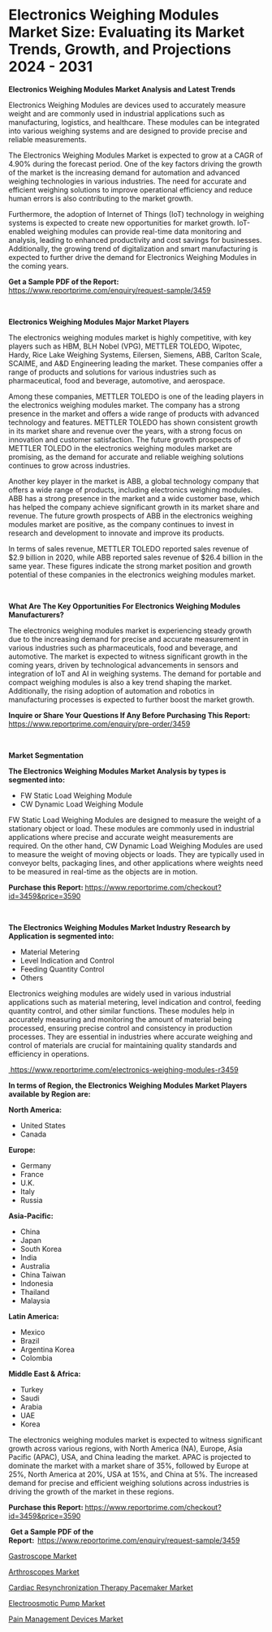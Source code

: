 <p><h1>Electronics Weighing Modules Market Size: Evaluating its Market Trends, Growth, and Projections 2024 - 2031</h1></p><p><strong>Electronics Weighing Modules Market Analysis and Latest Trends</strong></p>
<p><p>Electronics Weighing Modules are devices used to accurately measure weight and are commonly used in industrial applications such as manufacturing, logistics, and healthcare. These modules can be integrated into various weighing systems and are designed to provide precise and reliable measurements.</p><p>The Electronics Weighing Modules Market is expected to grow at a CAGR of 4.90% during the forecast period. One of the key factors driving the growth of the market is the increasing demand for automation and advanced weighing technologies in various industries. The need for accurate and efficient weighing solutions to improve operational efficiency and reduce human errors is also contributing to the market growth.</p><p>Furthermore, the adoption of Internet of Things (IoT) technology in weighing systems is expected to create new opportunities for market growth. IoT-enabled weighing modules can provide real-time data monitoring and analysis, leading to enhanced productivity and cost savings for businesses. Additionally, the growing trend of digitalization and smart manufacturing is expected to further drive the demand for Electronics Weighing Modules in the coming years.</p></p>
<p><strong>Get a Sample PDF of the Report:&nbsp;</strong> <a href="https://www.reportprime.com/enquiry/request-sample/3459">https://www.reportprime.com/enquiry/request-sample/3459</a></p>
<p>&nbsp;</p>
<p><strong>Electronics Weighing Modules Major Market Players</strong></p>
<p><p>The electronics weighing modules market is highly competitive, with key players such as HBM, BLH Nobel (VPG), METTLER TOLEDO, Wipotec, Hardy, Rice Lake Weighing Systems, Eilersen, Siemens, ABB, Carlton Scale, SCAIME, and A&D Engineering leading the market. These companies offer a range of products and solutions for various industries such as pharmaceutical, food and beverage, automotive, and aerospace.</p><p>Among these companies, METTLER TOLEDO is one of the leading players in the electronics weighing modules market. The company has a strong presence in the market and offers a wide range of products with advanced technology and features. METTLER TOLEDO has shown consistent growth in its market share and revenue over the years, with a strong focus on innovation and customer satisfaction. The future growth prospects of METTLER TOLEDO in the electronics weighing modules market are promising, as the demand for accurate and reliable weighing solutions continues to grow across industries.</p><p>Another key player in the market is ABB, a global technology company that offers a wide range of products, including electronics weighing modules. ABB has a strong presence in the market and a wide customer base, which has helped the company achieve significant growth in its market share and revenue. The future growth prospects of ABB in the electronics weighing modules market are positive, as the company continues to invest in research and development to innovate and improve its products.</p><p>In terms of sales revenue, METTLER TOLEDO reported sales revenue of $2.9 billion in 2020, while ABB reported sales revenue of $26.4 billion in the same year. These figures indicate the strong market position and growth potential of these companies in the electronics weighing modules market.</p></p>
<p>&nbsp;</p>
<p><strong>What Are The Key Opportunities For Electronics Weighing Modules Manufacturers?</strong></p>
<p><p>The electronics weighing modules market is experiencing steady growth due to the increasing demand for precise and accurate measurement in various industries such as pharmaceuticals, food and beverage, and automotive. The market is expected to witness significant growth in the coming years, driven by technological advancements in sensors and integration of IoT and AI in weighing systems. The demand for portable and compact weighing modules is also a key trend shaping the market. Additionally, the rising adoption of automation and robotics in manufacturing processes is expected to further boost the market growth.</p></p>
<p><strong>Inquire or Share Your Questions If Any Before Purchasing This Report:</strong> <a href="https://www.reportprime.com/enquiry/pre-order/3459">https://www.reportprime.com/enquiry/pre-order/3459</a></p>
<p>&nbsp;</p>
<p><strong>Market Segmentation</strong></p>
<p><strong>The Electronics Weighing Modules Market Analysis by types is segmented into:</strong></p>
<p><ul><li>FW Static Load Weighing Module</li><li>CW Dynamic Load Weighing Module</li></ul></p>
<p><p>FW Static Load Weighing Modules are designed to measure the weight of a stationary object or load. These modules are commonly used in industrial applications where precise and accurate weight measurements are required. On the other hand, CW Dynamic Load Weighing Modules are used to measure the weight of moving objects or loads. They are typically used in conveyor belts, packaging lines, and other applications where weights need to be measured in real-time as the objects are in motion.</p></p>
<p><strong>Purchase this Report:&nbsp;</strong><a href="https://www.reportprime.com/checkout?id=3459&price=3590">https://www.reportprime.com/checkout?id=3459&price=3590</a></p>
<p>&nbsp;</p>
<p><strong>The Electronics Weighing Modules Market Industry Research by Application is segmented into:</strong></p>
<p><ul><li>Material Metering</li><li>Level Indication and Control</li><li>Feeding Quantity Control</li><li>Others</li></ul></p>
<p><p>Electronics weighing modules are widely used in various industrial applications such as material metering, level indication and control, feeding quantity control, and other similar functions. These modules help in accurately measuring and monitoring the amount of material being processed, ensuring precise control and consistency in production processes. They are essential in industries where accurate weighing and control of materials are crucial for maintaining quality standards and efficiency in operations.</p></p>
<p><a href="https://www.reportprime.com/electronics-weighing-modules-r3459">&nbsp;https://www.reportprime.com/electronics-weighing-modules-r3459</a></p>
<p><strong>In terms of Region, the Electronics Weighing Modules Market Players available by Region are:</strong></p>
<p>
    <p> <strong> North America: </strong>
        <ul>
            <li>United States</li>
            <li>Canada</li>
        </ul>
        </p> 
    <p> <strong> Europe: </strong>
        <ul>
            <li>Germany</li>
            <li>France</li>
            <li>U.K.</li>
            <li>Italy</li>
            <li>Russia</li>
        </ul>
        </p> 
    <p> <strong> Asia-Pacific: </strong>
        <ul>
            <li>China</li>
            <li>Japan</li>
            <li>South Korea</li>
            <li>India</li>
            <li>Australia</li>
            <li>China Taiwan</li>
            <li>Indonesia</li>
            <li>Thailand</li>
            <li>Malaysia</li>
        </ul>
        </p> 
    <p> <strong> Latin America: </strong>
        <ul>
            <li>Mexico</li>
            <li>Brazil</li>
            <li>Argentina Korea</li>
            <li>Colombia</li>
        </ul>
        </p> 
    <p> <strong> Middle East & Africa: </strong>
        <ul>
            <li>Turkey</li>
            <li>Saudi</li>
            <li>Arabia</li>
            <li>UAE</li>
            <li>Korea</li>
        </ul>
    </p>
    </p>
<p><p>The electronics weighing modules market is expected to witness significant growth across various regions, with North America (NA), Europe, Asia Pacific (APAC), USA, and China leading the market. APAC is projected to dominate the market with a market share of 35%, followed by Europe at 25%, North America at 20%, USA at 15%, and China at 5%. The increased demand for precise and efficient weighing solutions across industries is driving the growth of the market in these regions.</p></p>
<p><strong>Purchase this Report: </strong><a href="https://www.reportprime.com/checkout?id=3459&price=3590">https://www.reportprime.com/checkout?id=3459&price=3590</a></p>
<p>&nbsp;<strong>Get a Sample PDF of the Report:&nbsp;&nbsp;</strong><a href="https://www.reportprime.com/enquiry/request-sample/3459">https://www.reportprime.com/enquiry/request-sample/3459</a></p>
<p><strong></strong></p>
<p><p><a href="https://medium.com/@hernandezdorothy026/gastroscope-market-analysis-report-global-insights-by-region-type-flexible-06329b4a1b20">Gastroscope Market</a></p><p><a href="https://medium.com/@garyshaw626/arthroscopes-market-a-global-and-regional-analysis-focus-on-region-country-level-analysis-and-0f3fc706f629">Arthroscopes Market</a></p><p><a href="https://medium.com/@janetchuaf36/cardiac-resynchronization-therapy-pacemaker-industry-insights-report-analyzing-cardiac-616ab429bb9c">Cardiac Resynchronization Therapy Pacemaker Market</a></p><p><a href="https://medium.com/@adribbs56546/deep-dive-into-the-electroosmotic-pump-market-itstrends-market-segmentation-and-competitive-e58c4d1e06aa">Electroosmotic Pump Market</a></p><p><a href="https://medium.com/@graciakennyta2311/pain-management-devices-industry-sector-new-technologies-and-market-impact-forecasted-for-period-731e11418a9c">Pain Management Devices Market</a></p></p>